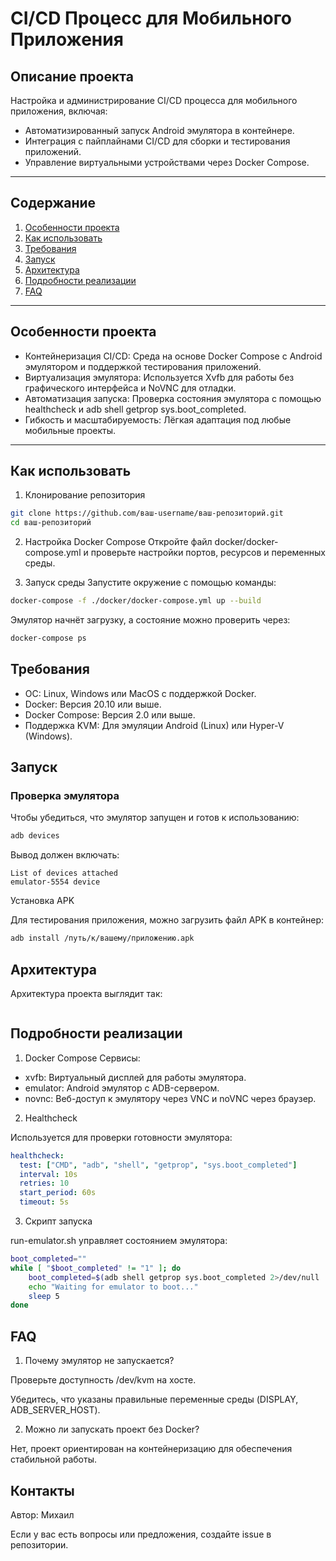 # CI/CD Процесс для Мобильного Приложения

## Описание проекта

Настройка и администрирование CI/CD процесса для мобильного приложения, включая:
* Автоматизированный запуск Android эмулятора в контейнере.
* Интеграция с пайплайнами CI/CD для сборки и тестирования приложений.
* Управление виртуальными устройствами через Docker Compose.
------------------------
## Содержание
1) [Особенности проекта](#особенности-проекта)
2) [Как использовать](#как-использовать)
3) [Требования](#требования)
4) [Запуск](#запуск)
5) [Архитектура](#архитектура)
6) [Подробности реализации](#подробности-реализации)
7) [FAQ](#faq)
------------------------
## Особенности проекта

* Контейнеризация CI/CD: Среда на основе Docker Compose с Android эмулятором и поддержкой тестирования приложений.
* Виртуализация эмулятора: Используется Xvfb для работы без графического интерфейса и NoVNC для отладки.
* Автоматизация запуска: Проверка состояния эмулятора с помощью healthcheck и adb shell getprop sys.boot_completed.
* Гибкость и масштабируемость: Лёгкая адаптация под любые мобильные проекты.
------------------------
## Как использовать
1. Клонирование репозитория

```bash
git clone https://github.com/ваш-username/ваш-репозиторий.git
cd ваш-репозиторий
```

2. Настройка Docker Compose
Откройте файл docker/docker-compose.yml и проверьте настройки портов, ресурсов и переменных среды.

3. Запуск среды
Запустите окружение с помощью команды:

```bash
docker-compose -f ./docker/docker-compose.yml up --build
```
Эмулятор начнёт загрузку, а состояние можно проверить через:

```bash
docker-compose ps
```
## Требования

* ОС: Linux, Windows или MacOS с поддержкой Docker.
* Docker: Версия 20.10 или выше.
* Docker Compose: Версия 2.0 или выше.
* Поддержка KVM: Для эмуляции Android (Linux) или Hyper-V (Windows).

## Запуск

### Проверка эмулятора

Чтобы убедиться, что эмулятор запущен и готов к использованию:

```bash
adb devices
```

Вывод должен включать:

```
List of devices attached
emulator-5554 device
```

Установка APK

Для тестирования приложения, можно загрузить файл APK в контейнер:

```bash
adb install /путь/к/вашему/приложению.apk
```

## Архитектура

Архитектура проекта выглядит так:

```

```
    
## Подробности реализации

1. Docker Compose
Сервисы:

* xvfb: Виртуальный дисплей для работы эмулятора.
* emulator: Android эмулятор с ADB-сервером.
* novnc: Веб-доступ к эмулятору через VNC и noVNC через браузер.

2. Healthcheck

Используется для проверки готовности эмулятора:

```yaml
healthcheck:
  test: ["CMD", "adb", "shell", "getprop", "sys.boot_completed"]
  interval: 10s
  retries: 10
  start_period: 60s
  timeout: 5s
```

3. Скрипт запуска

run-emulator.sh управляет состоянием эмулятора:

```bash
boot_completed=""
while [ "$boot_completed" != "1" ]; do
    boot_completed=$(adb shell getprop sys.boot_completed 2>/dev/null | tr -d '\r')
    echo "Waiting for emulator to boot..."
    sleep 5
done
```

## FAQ

1. Почему эмулятор не запускается?

Проверьте доступность /dev/kvm на хосте.

Убедитесь, что указаны правильные переменные среды (DISPLAY, ADB_SERVER_HOST).

2. Можно ли запускать проект без Docker?

Нет, проект ориентирован на контейнеризацию для обеспечения стабильной работы.

## Контакты

Автор: Михаил

Если у вас есть вопросы или предложения, создайте issue в репозитории.
